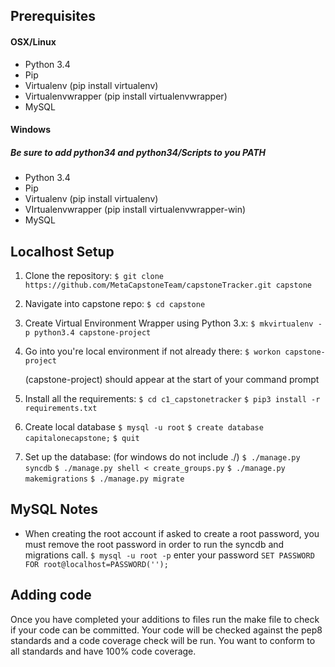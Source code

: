 ## Prerequisites
#### OSX/Linux
* Python 3.4
* Pip
* Virtualenv (pip install virtualenv)
* Virtualenvwrapper (pip install virtualenvwrapper)
* MySQL

#### Windows
##### Be sure to add python34 and python34/Scripts to you PATH
* Python 3.4
* Pip
* Virtualenv (pip install virtualenv)
* VIrtualenvwrapper (pip install virtualenvwrapper-win)
* MySQL

## Localhost Setup
1. Clone the repository:
   `$ git clone https://github.com/MetaCapstoneTeam/capstoneTracker.git capstone`

2. Navigate into capstone repo:
   `$ cd capstone`

3. Create Virtual Environment Wrapper using Python 3.x:
   `$ mkvirtualenv -p python3.4 capstone-project`

4. Go into you're local environment if not already there:
  	`$ workon capstone-project`
    <p>(capstone-project) should appear at the start of your command prompt

5. Install all the requirements:
	`$ cd c1_capstonetracker`
	`$ pip3 install -r requirements.txt`

6. Create local database
    `$ mysql -u root`
    `$ create database capitalonecapstone;`
    `$ quit`

7. Set up the database: (for windows do not include ./)
    `$ ./manage.py syncdb`
	   `$ ./manage.py shell < create_groups.py`
	    `$ ./manage.py makemigrations`
	     `$ ./manage.py migrate`

## MySQL Notes
* When creating the root account if asked to create a root password, you must
 remove the root password in order to run the syncdb and migrations call.
  `$ mysql -u root -p`
  enter your password
  `SET PASSWORD FOR root@localhost=PASSWORD('');`

## Adding code
Once you have completed your additions to files run the make file to check if your
code can be committed. Your code will be checked against the pep8 standards and
a code coverage check will be run. You want to conform to all standards and
have 100% code coverage.
